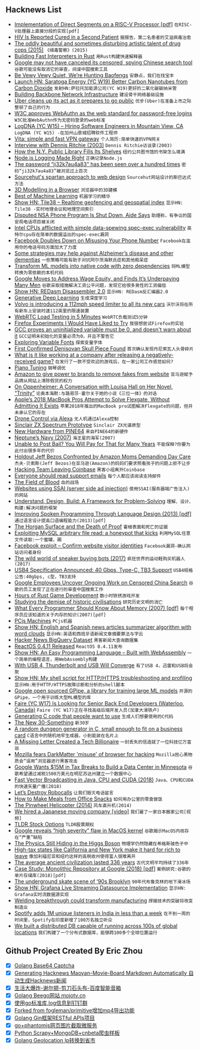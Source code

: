 ## Hacknews List


- [Implementation of Direct Segments on a RISC-V Processor [pdf]](https://carrv.github.io/2018/papers/CARRV_2018_paper_4.pdf)  `在RISC-V处理器上直接分段的实现[pdf]`
- [HIV Is Reported Cured in a Second Patient](https://www.nytimes.com/2019/03/04/health/aids-cure-london-patient.html)  `据报告，第二名患者的艾滋病毒治愈`
- [The oddly beautiful and sometimes disturbing artistic talent of drug cops (2015)](https://www.washingtonpost.com/news/wonk/wp/2015/03/20/the-oddly-beautiful-and-sometimes-disturbing-artistic-talent-of-the-nations-drug-cops/)  `《缉毒警察》(2015)`
- [Building Fast Interpreters in Rust](https://blog.cloudflare.com/building-fast-interpreters-in-rust/)  `用Rust构建快速解释器`
- [Google may not have canceled its censored, spying Chinese search tool](https://boingboing.net/2019/03/04/black-budgets-are-us.html)  `谷歌可能没有取消它的审查，间谍中国搜索工具`
- [Be Vewy Vewy Quiet, We’re Hunting Baofengs](https://hackaday.com/2019/03/03/be-vewy-vewy-quiet-were-hunting-baofengs/)  `安静点，我们在找宝丰`
- [Launch HN: Saratoga Energy (YC W19) Better Carbon Nanotubes from Carbon Dioxide](item?id=19303387)  `发射HN:萨拉托加能源公司(YC W19)更好的二氧化碳碳纳米管`
- [Building Backbone Network Infrastructure](https://code.fb.com/connectivity/fiber-optic-cable/)  `建设骨干网络基础设施`
- [Uber cleans up its act as it prepares to go public](https://www.nytimes.com/2019/03/03/technology/uber-ipo-legal-issues.html)  `优步(Uber)在准备上市之际整顿了自己的行为`
- [W3C approves WebAuthn as the web standard for password-free logins](https://venturebeat.com/2019/03/04/w3c-approves-webauthn-as-the-web-standard-for-password-free-logins/)  `W3C批准WebAuthn作为无密码登录的web标准`
- [LogDNA (YC W15) – Hiring Software Engineers in Mountain View, CA](https://boards.greenhouse.io/logdna/jobs/4124607002)  `LogDNA (YC W15) -在加州山景城招聘软件工程师`
- [Vita: simple and fast VPN gateway](https://github.com/inters/vita)  `个人简历:简单快速的VPN网关`
- [Interview with Dennis Ritchie (2003)](https://anders.unix.se/2015/10/26/interview-with-dennis-ritchie-2003/)  `Dennis Ritchie访谈录(2003)`
- [How the N.Y. Public Library Fills Its Shelves](https://www.nytimes.com/2019/03/02/nyregion/new-york-library-books.html)  `纽约公共图书馆的书架怎么填满`
- [Node.js Logging Made Right](https://itnext.io/nodejs-logging-made-right-117a19e8b4ce)  `正确记录Node.js`
- [The password “ji32k7au4a83” has been seen over a hundred times](https://twitter.com/rqou_/status/1101331385632022528)  `密码“ji32k7au4a83”被浏览过上百次`
- [Sourcehut&#39;s spartan approach to web design](https://drewdevault.com/2019/03/04/sourcehut-design.html)  `Sourcehut网站设计的斯巴达式方法`
- [3D Modelling in a Browser](https://www.vectary.com/)  `浏览器中的3D建模`
- [Best of Machine Learning](http://bestofml.com/)  `机器学习的精华`
- [Show HN: Tile38 – Realtime geofencing and geospatial index](https://github.com/tidwall/tile38)  `显示HN: Tile38 -实时地理会议和地理空间索引`
- [Disputed NSA Phone Program Is Shut Down, Aide Says](https://www.nytimes.com/2019/03/04/us/politics/nsa-phone-records-program-shut-down.html)  `助理称，有争议的国安局电话项目被关闭`
- [Intel CPUs afflicted with simple data-spewing spec-exec vulnerability](https://www.theregister.co.uk/2019/03/05/spoiler_intel_flaw/)  `英特尔cpu存在简单的数据溢出的spec-exec漏洞`
- [Facebook Doubles Down on Misusing Your Phone Number](https://www.eff.org/deeplinks/2019/03/facebook-doubles-down-misusing-your-phone-number)  `Facebook在滥用你的电话号码方面加大了力度`
- [Some strategies may help against Alzheimer’s disease and other dementias](https://www.nytimes.com/2019/03/01/health/dementia-prevention-supplements.html)  `一些策略可能有助于对抗阿尔茨海默氏症和其他痴呆症`
- [Transform ML models into native code with zero dependencies](https://github.com/BayesWitnesses/m2cgen)  `将ML模型转换为零依赖的本机代码`
- [Google Moves to Address Wage Equity, and Finds It’s Underpaying Many Men](https://www.nytimes.com/2019/03/04/technology/google-gender-pay-gap.html)  `谷歌采取措施解决工资公平问题，发现它给很多男性的工资偏低`
- [Show HN: REDasm Disassembler 2.0](https://redasm.io/)  `显示HN: REDasm反汇编器2.0`
- [Generative Deep Learning](https://applied-data.science/blog/generative-deep-learning-book)  `生成深度学习`
- [Volvo is introducing a 112mph speed limiter to all its new cars](https://arstechnica.com/cars/2019/03/from-2020-volvo-will-limit-all-its-new-cars-to-112mph/)  `沃尔沃将在所有新车上安装时速112英里的限速装置`
- [WebRTC Load Testing in 5 Minutes](https://antmedia.io/webrtc-load-testing-in-5-minutes/)  `WebRTC负载测试5分钟`
- [Firefox Experiments I Would Have Liked to Try](http://www.ianbicking.org/blog/2019/03/firefox-experiments-i-would-have-liked.html)  `我很想尝试Firefox的实验`
- [GCC proves an uninitialized variable must be 0, and doesn&#39;t warn about it](https://lkml.org/lkml/2019/2/25/1092)  `GCC证明未初始化的变量必须为0，并且不警告它`
- [Exploring Variable Fonts](https://blog.prototypr.io/an-exploration-of-variable-fonts-37f85a91a048)  `探索变量字体`
- [First Confirmed Denisovan Skull Piece Found](https://www.sapiens.org/evolution/denisovan-skull-found/)  `首次确认发现丹尼索瓦人头骨碎片`
- [What is it like working at a company after releasing a negatively-received game?](https://www.reddit.com/r/Games/comments/ax9uyj/what_is_it_like_working_at_a_company_during_and/)  `在发行了一款不受欢迎的游戏后，在一家公司工作感觉如何?`
- [Piano Tuning](https://sidsite.com/articles/190303PianoTuning/)  `钢琴调优`
- [Amazon to give power to brands to remove fakes from website](https://www.theguardian.com/technology/2019/mar/04/amazon-to-give-power-to-brands-to-delete-fakes-from-website)  `亚马逊赋予品牌从网站上清除假货的权力`
- [On Oppenheimer: A Conversation with Louisa Hall on Her Novel, “Trinity”](https://lareviewofbooks.org/article/on-oppenheimer-a-conversation-with-louisa-hall-on-her-novel-trinity/)  `论奥本海默:与路易莎·霍尔关于她的小说《三位一体》的对话`
- [Apple’s 2018 MacBook Pros Attempt to Solve Flexgate, Without Admitting It Exists](https://ifixit.org/blog/13979/apples-2018-macbook-pros-attempt-to-solve-flexgate-without-admitting-it-exists/)  `苹果2018年推出的MacBook pro试图解决Flexgate的问题，但并未承认它的存在`
- [Drone Control via Alexa](https://github.com/rushilgupta/dronecontrol)  `无人机通过Alexa控制`
- [Sinclair ZX Spectrum Prototype](http://www.computinghistory.org.uk/det/51620/Sinclair-ZX-Spectrum-Prototype/)  `Sinclair ZX光谱原型`
- [New Hardware from PINE64](https://blog.hackster.io/new-hardware-from-pine64-a7c95e26684d)  `来自PINE64的新硬件`
- [Neptune’s Navy (2007)](http://www.newyorker.com/magazine/2007/11/05/neptunes-navy)  `海王星的海军(2007)`
- [Unable to Post Bail? You Will Pay for That for Many Years](https://www.nytimes.com/2019/03/01/business/cash-bail-system-reform.html)  `不能保释?你要为此付出很多年的代价`
- [Holdout Jeff Bezos Confronted by Amazon Moms Demanding Day Care](https://www.bloomberg.com/news/articles/2019-03-04/holdout-jeff-bezos-confronted-by-amazon-moms-demanding-daycare)  `杰夫·贝索斯(Jeff Bezos)在亚马逊(Amazon)的妈妈们要求照看孩子的问题上拒不让步`
- [Hacking Team Leaving Coinbase](https://blog.coinbase.com/living-up-to-our-values-and-the-neutrino-acquisition-ba98174cdcf6)  `黑客小组离开Coinbase`
- [Everyone should read support emails](https://medium.com/@simonschultzdk/why-everyone-should-read-support-emails-42ca2172e23e)  `每个人都应该阅读支持邮件`
- [The Field of Blood](https://fsgworkinprogress.com/2018/10/11/the-field-of-blood-2/)  `血的战场`
- [Websites using SSAI (server side ad injection)](https://github.com/uBlockOrigin/uAssets/issues/1905)  `使用SSAI(服务器端广告注入)的网站`
- [Understand, Design, Build: A Framework for Problem-Solving](https://lob.com/blog/understand-design-build-a-framework-for-problem-solving)  `理解、设计、构建:解决问题的框架`
- [Improving Spoken Programming Through Language Design (2013) [pdf]](https://digitalrepository.unm.edu/cgi/viewcontent.cgi?article=1027&amp;context=cs_etds)  `通过语言设计提高口语编程能力(2013)[pdf]`
- [The Horgan Surface and the Death of Proof](https://blogs.scientificamerican.com/cross-check/the-horgan-surface-and-the-death-of-proof/)  `霍根表面和死亡的证据`
- [Exploiting MySQL arbitrary file read: a honeypot that kicks](http://www.abclinuxu.cz/blog/jenda/2019/2/exploiting-mysql-arbitrary-file-read-a-honeypot-that-kicks)  `利用MySQL任意文件读取:一个蜜罐，踢`
- [Facebook exploit – Confirm website visitor identities](http://www.tomanthony.co.uk/blog/facebook-bug-confirm-user-identities/)  `Facebook漏洞-确认网站访问者身份`
- [The wild world of sneaker buying bots (2017)](https://motherboard.vice.com/en_us/article/d33vpq/inside-the-wild-world-of-sneaker-buying-bots)  `疯狂世界的运动鞋购买机器人(2017)`
- [USB4 Specification Announced: 40 Gbps, Type-C, TB3 Support](https://www.anandtech.com/show/14048/usb4-specification-40-gbps-type-c-tb3)  `USB4规格公告:40gbps, c型，TB3支持`
- [Google Employees Uncover Ongoing Work on Censored China Search](https://theintercept.com/2019/03/04/google-ongoing-project-dragonfly/)  `谷歌的员工发现了正在进行的审查中国搜索工作`
- [Hours of Rust Game Development](http://iolivia.me/posts/24-hours-of-rust-game-dev/)  `数小时铁锈游戏开发`
- [Studying the demise of historic civilisations](http://www.bbc.com/future/story/20190218-are-we-on-the-road-to-civilisation-collapse)  `研究历史文明的消亡`
- [What Every Programmer Should Know About Memory (2007) [pdf]](https://akkadia.org/drepper/cpumemory.pdf)  `每个程序员应该知道的关于内存的知识(2007)[pdf]`
- [PCjs Machines](https://www.pcjs.org/)  `PCjs机器`
- [Show HN: English and Spanish news articles summarizer algorithm with word clouds](https://github.com/PhantomInsights/summarizer)  `显示HN:英语和西班牙语新闻文章摘要算法与字云`
- [Hacker News BigQuery Dataset](https://console.cloud.google.com/marketplace/details/y-combinator/hacker-news)  `黑客新闻大查询数据集`
- [ReactOS 0.4.11 Released](https://reactos.org/project-news/reactos-0411-released)  `ReactOS 0.4.11发布`
- [Show HN: An Easy Programming Language – Built with WebAssembly](https://easyprog.online)  `一个简单的编程语言，用WebAssembly构建`
- [With USB 4, Thunderbolt and USB Will Converge](https://techcrunch.com/2019/03/04/with-usb-4-thunderbolt-and-usb-will-converge/)  `有了USB 4，迅雷和USB将会聚`
- [Show HN: My shell script for HTTP/HTTPS troubleshooting and profiling](https://github.com/trimstray/htrace.sh)  `显示HN:用于HTTP/HTTPS故障诊断和分析的shell脚本`
- [Google open sourced GPipe, a library for training large ML models](https://ai.googleblog.com/2019/03/introducing-gpipe-open-source-library.html)  `开源的GPipe，一个用于训练大型ML模型的库`
- [Faire (YC W17) Is Looking for Senior Back End Developers (Waterloo, Canada)](https://boards.greenhouse.io/indigofair/jobs/4005228002?gh_jid=4005228002)  `Faire (YC W17)正在寻找高级后端开发人员(加拿大滑铁卢)`
- [Generating C code that people want to use](http://jonathan.protzenko.fr/2019/01/04/behind-the-scenes.html)  `生成人们想要使用的C代码`
- [The New 30-Something](https://www.nytimes.com/2019/03/02/style/financial-independence-30s.html)  `新30岁`
- [A random dungeon generator in C, small enough to fit on a business card](https://gist.github.com/munificent/b1bcd969063da3e6c298be070a22b604)  `C语言中的随机地牢生成器，小到能装在名片上`
- [A Missing Letter Created a Tech Billionaire](https://www.bbc.com/news/business-47301446)  `一封丢失的信造就了一位科技亿万富翁`
- [Mozilla fears DarkMatter &#39;misuse&#39; of browser for hacking](https://in.reuters.com/article/us-usa-spying-darkmatter/firefox-maker-fears-darkmatter-misuse-of-browser-for-hacking-idINKCN1QL28T)  `Mozilla担心黑物质会“误用”浏览器进行黑客攻击`
- [Google Wants $15M in Tax Breaks to Build a Data Center in Minnesota](https://reason.com/blog/2019/03/04/google-wants-15-million-in-tax-breaks-to)  `谷歌希望通过减税1500万美元在明尼苏达州建立一个数据中心`
- [Fast Vector Broadcasting in Java, CPU and CUDA (2018)](https://dragan.rocks/articles/18/Neanderthal-vs-ND4J-vol4)  `Java、CPU和CUDA的快速矢量广播(2018)`
- [Let’s Destroy Robocalls](https://www.nytimes.com/2019/03/01/opinion/robocall-scams.html)  `让我们毁灭电话留言`
- [How to Make Meals from Office Snacks](https://www.nytimes.com/2019/03/04/style/free-office-snacks-diet.html)  `如何用办公室的零食做饭`
- [The Pinwheel Helicopter (2014)](https://www.latimes.com/visuals/photography/la-me-fw-archives-the-pinwheel-helicopter-20180603-story.html#nws=mcnewsletter)  `风车直升机(2014)`
- [We hired a Japanese moving company [video]](https://www.youtube.com/watch?v=ynEjnebw8LA)  `我们雇了一家日本搬家公司[视频]`
- [TLDR Stock Options](https://tldroptions.io/)  `TLDR股票期权`
- [Google reveals “high severity” flaw in MacOS kernel](https://www.neowin.net/news/google-reveals-high-severity-flaw-in-macos-kernel/)  `谷歌揭示MacOS内核存在“严重”缺陷`
- [The Physics Still Hiding in the Higgs Boson](https://www.quantamagazine.org/the-physics-still-hiding-in-the-higgs-boson-20190304/)  `物理学仍然隐藏在希格斯玻色子中`
- [High-tax states like California and New York make it hard for rich to leave](https://www.mercurynews.com/2019/03/04/high-tax-states-make-it-hard-for-the-rich-to-leave/)  `像加利福尼亚和纽约这样的高税收州使得富人很难离开`
- [The average ancient civilization lasted 336 years](http://www.bbc.com/future/story/20190218-the-lifespans-of-ancient-civilisations-compared)  `古代文明平均持续了336年`
- [Case Study: Monolithic Repository at Google (2018) [pdf]](https://people.engr.ncsu.edu/ermurph3/papers/seip18.pdf)  `案例研究:谷歌的单片存储库(2018)[pdf]`
- [The underground skate scene of ‘90s Brooklyn](https://www.huckmag.com/art-and-culture/photography-2/the-underground-skate-scene-of-90s-brooklyn/)  `90年代布鲁克林的地下滑冰场`
- [Show HN: Grafana Live Streaming Datasource Implementation](https://github.com/seanlaff/simple-streaming-datasource)  `显示HN: Grafana实时流数据源实现`
- [Welding breakthrough could transform manufacturing](https://phys.org/news/2019-03-welding-breakthrough.html)  `焊接技术的突破将改变制造业`
- [Spotify adds 1M unique listeners in India in less than a week](https://www.reuters.com/article/us-spotify-india-idUSKCN1QL22C)  `在不到一周的时间里，Spotify在印度新增了100万名独立听众`
- [We built a distributed DB capable of running across 100s of global locations](https://www.macrometa.co/blog/why-global-edge-fabric)  `我们构建了一个分布式数据库，能够跨100多个全球位置运行`

## Github Project Created By Eric Zhou

- [x] [Golang Base64 Captcha](https://github.com/mojocn/base64Captcha)
- [x] [Generating Hacknews Maoyan-Movie-Board Markdown Automatically 自动生成Hacknews新闻](https://github.com/dejavuzhou/md-genie)
- [x] [生活大爆炸-谢尔顿-剪刀石头布-百度智能音箱](https://github.com/mojocn/dueros-bang-game)
- [x] [Golang Beego网站 mojotv.cn](https://github.com/mojocn/www.mojotv.cn)
- [x] [使用go标准库,log信息到钉钉群](https://github.com/mojocn/dooger)
- [x] [Forked from fogleman/primitive增加mp4导出功能](https://github.com/mojocn/primitive)
- [x] [Golang Gin框架RESTful APIs项目](https://github.com/JJJJJJJerk/ezier-golang-web-api-framework)
- [x] [go+phantomjs网页图片截取微服务](https://github.com/mojocn/screen_shot)
- [x] [Python Scrapy+MongoDB+cnbeta爬虫样板](https://github.com/mojocn/scrapy_mongodb_boilerplate_cnbeta)
- [x] [Golang Geolocation Ip转换到省市](https://github.com/mojocn/ip2location)